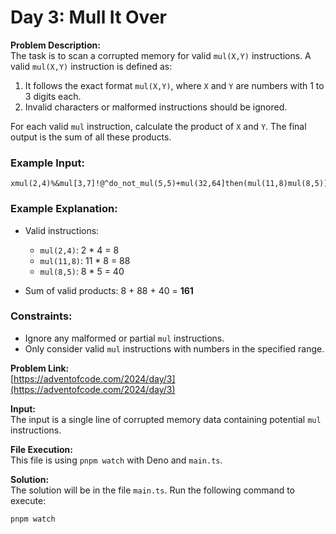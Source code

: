 # Day 3: Mull It Over

**Problem Description:**\
The task is to scan a corrupted memory for valid `mul(X,Y)` instructions. A
valid `mul(X,Y)` instruction is defined as:

1. It follows the exact format `mul(X,Y)`, where `X` and `Y` are numbers with 1
   to 3 digits each.
2. Invalid characters or malformed instructions should be ignored.

For each valid `mul` instruction, calculate the product of `X` and `Y`. The
final output is the sum of all these products.

### Example Input:

```
xmul(2,4)%&mul[3,7]!@^do_not_mul(5,5)+mul(32,64]then(mul(11,8)mul(8,5))
```

### Example Explanation:

- Valid instructions:
  - `mul(2,4)`: 2 * 4 = 8
  - `mul(11,8)`: 11 * 8 = 88
  - `mul(8,5)`: 8 * 5 = 40

- Sum of valid products: 8 + 88 + 40 = **161**

### Constraints:

- Ignore any malformed or partial `mul` instructions.
- Only consider valid `mul` instructions with numbers in the specified range.

**Problem Link:**\
[https://adventofcode.com/2024/day/3](https://adventofcode.com/2024/day/3)

**Input:**\
The input is a single line of corrupted memory data containing potential `mul`
instructions.

**File Execution:**\
This file is using `pnpm watch` with Deno and `main.ts`.

**Solution:**\
The solution will be in the file `main.ts`. Run the following command to
execute:

```bash
pnpm watch
```
